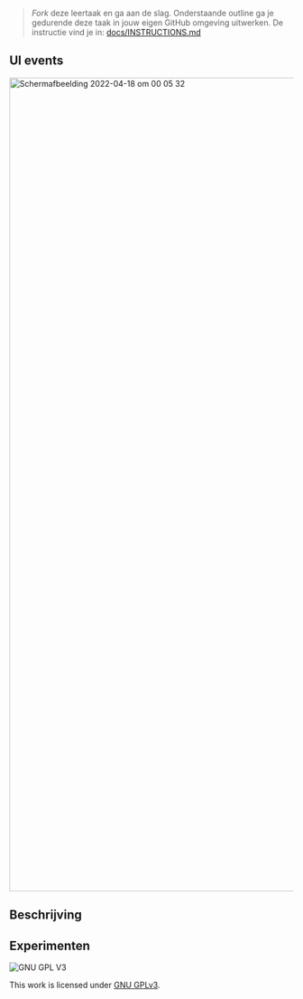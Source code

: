 > _Fork_ deze leertaak en ga aan de slag. Onderstaande outline ga je gedurende deze taak in jouw eigen GitHub omgeving uitwerken. De instructie vind je in: [docs/INSTRUCTIONS.md](docs/INSTRUCTIONS.md)

## UI events
<!-- Geef je project een titel en schrijf in één zin wat het is --><img width="1440" alt="Schermafbeelding 2022-04-18 om 00 05 32" src="https://user-images.githubusercontent.com/90189750/163733885-f2145bd3-b087-44b9-8a5b-bf2bb6c0639d.png">


## Beschrijving
<!-- In de Beschrijving staat hoe je project er uit ziet, hoe het werkt en wat je er mee kan. -->
<!-- Voeg een link toe naar Github Pages 🌐-->

## Experimenten
<!-- In de Experimenten beschrijf je wat je per experimnet hebt gedaan en documenteer je de code aan de hand van voorbeelden -->
<!-- Voeg een mooie poster visual toe 📸 per experiment -->


![GNU GPL V3](https://www.gnu.org/graphics/gplv3-127x51.png)

This work is licensed under [GNU GPLv3](./LICENSE).
